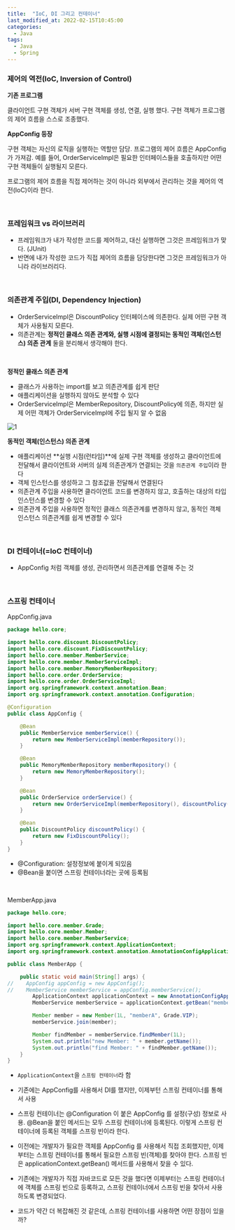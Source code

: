 ```yaml
---
title:  "IoC, DI 그리고 컨테이너"
last_modified_at: 2022-02-15T10:45:00
categories: 
  - Java
tags:
  - Java
  - Spring
---
```


### 제어의 역전(IoC, Inversion of Control)

**기존 프로그램**

클라이언트 구현 객체가 서버 구현 객체를 생성, 연결, 실행 했다. 구현 객체가 프로그램의 제어 흐름을 스스로 조종했다.

**AppConfig 등장**

구현 객체는 자신의 로직을 실행하는 역할만 담당. 프로그램의 제어 흐름은 AppConfig가 가져감. 예를 들어, OrderServiceImpl은 필요한 인터페이스들을 호출하지만 어떤 구현 객체들이 실행될지 모른다.

프로그램의 제어 흐름을 직접 제어하는 것이 아니라 외부에서 관리하는 것을 제어의 역전(IoC)이라 한다.

<br>

### 프레임워크 vs 라이브러리

- 프레임워크가 내가 작성한 코드를 제어하고, 대신 실행하면 그것은 프레임워크가 맞다. (JUnit)
- 반면에 내가 작성한 코드가 직접 제어의 흐름을 담당한다면 그것은 프레임워크가 아니라 라이브러리다.

<br>

### 의존관계 주입(DI, Dependency Injection)

- OrderServiceImpl은 DiscountPolicy 인터페이스에 의존한다. 실제 어떤 구현 객체가 사용될지 모른다.
- 의존관계는 **정적인 클래스 의존 관계와, 실행 시점에 결정되는 동적인 객체(인스턴스) 의존 관계** 둘을 분리해서 생각해야 한다.

<br>

**정적인 클래스 의존 관계**

- 클래스가 사용하는 import를 보고 의존관계를 쉽게 판단
- 애플리케이션을 실행하지 않아도 분석할 수 있다
- OrderServiceImpl은 MemberRepository, DiscountPolicy에 의존, 하지만 실제 어떤 객체가 OrderServiceImpl에 주입 될지 알 수 없음

![1](https://user-images.githubusercontent.com/79130276/153976307-37820827-cfba-4b01-9827-92259bbc8315.png)

**동적인 객체(인스턴스) 의존 관계**

- 애플리케이션 **실행 시점(런타임)**에 실제 구현 객체를 생성하고 클라이언트에 전달해서 클라이언트와 서버의 실제 의존관계가 연결되는 것을 `의존관계 주입`이라 한다
- 객체 인스턴스를 생성하고 그 참조값을 전달해서 연결된다
- 의존관계 주입을 사용하면 클라이언트 코드를 변경하지 않고, 호출하는 대상의 타입 인스턴스를 변경할 수 있다
- 의존관계 주입을 사용하면 정적인 클래스 의존관계를 변경하지 않고, 동적인 객체 인스턴스 의존관계를 쉽게 변경할 수 있다

<br>

### DI 컨테이너(=IoC 컨테이너)

- AppConfig 처럼 객체를 생성, 관리하면서 의존관계를 연결해 주는 것

<br>

### 스프링 컨테이너

AppConfig.java

```java
package hello.core;

import hello.core.discount.DiscountPolicy;
import hello.core.discount.FixDiscountPolicy;
import hello.core.member.MemberService;
import hello.core.member.MemberServiceImpl;
import hello.core.member.MemoryMemberRepository;
import hello.core.order.OrderService;
import hello.core.order.OrderServiceImpl;
import org.springframework.context.annotation.Bean;
import org.springframework.context.annotation.Configuration;

@Configuration
public class AppConfig {

    @Bean
    public MemberService memberService() {
        return new MemberServiceImpl(memberRepository());
    }

    @Bean
    public MemoryMemberRepository memberRepository() {
        return new MemoryMemberRepository();
    }

    @Bean
    public OrderService orderService() {
        return new OrderServiceImpl(memberRepository(), discountPolicy());
    }

    @Bean
    public DiscountPolicy discountPolicy() {
        return new FixDiscountPolicy();
    }
}
```

- @Configuration: 설정정보에 붙이게 되있음
- @Bean을 붙이면 스프링 컨테이너라는 곳에 등록됨

<br>

MemberApp.java

```java
package hello.core;

import hello.core.member.Grade;
import hello.core.member.Member;
import hello.core.member.MemberService;
import org.springframework.context.ApplicationContext;
import org.springframework.context.annotation.AnnotationConfigApplicationContext;

public class MemberApp {

    public static void main(String[] args) {
//    AppConfig appConfig = new AppConfig();
//    MemberService memberService = appConfig.memberService();
        ApplicationContext applicationContext = new AnnotationConfigApplicationContext(AppConfig.class);
        MemberService memberService = applicationContext.getBean("memberService", MemberService.class);

        Member member = new Member(1L, "memberA", Grade.VIP);
        memberService.join(member);

        Member findMember = memberService.findMember(1L);
        System.out.println("new Member: " + member.getName());
        System.out.println("find Member: " + findMember.getName());
    }
}
```

- `ApplicationContext`을 `스프링 컨테이너`라 함
- 기존에는 AppConfig를 사용해서 DI를 했지만, 이제부턴 스프링 컨테이너를 통해서 사용
- 스프링 컨테이너는 @Configuration 이 붙은 AppConfig 를 설정(구성) 정보로 사용. @Bean을 붙인 메서드는 모두 스프링 컨테이너에 등록된다. 이렇게 스프링 컨테이너에 등록된 객체를 스프링 빈이라 한다.
- 이전에는 개발자가 필요한 객체를 AppConfig 를 사용해서 직접 조회했지만, 이제부터는 스프링
컨테이너를 통해서 필요한 스프링 빈(객체)를 찾아야 한다. 스프링 빈은 applicationContext.getBean() 메서드를 사용해서 찾을 수 있다.
- 기존에는 개발자가 직접 자바코드로 모든 것을 했다면 이제부터는 스프링 컨테이너에 객체를 스프링 빈으로 등록하고, 스프링 컨테이너에서 스프링 빈을 찾아서 사용하도록 변경되었다.

- 코드가 약간 더 복잡해진 것 같은데, 스프링 컨테이너를 사용하면 어떤 장점이 있을까?